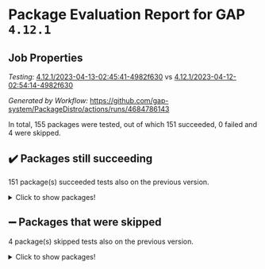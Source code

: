 # Package Evaluation Report for GAP `4.12.1`

## Job Properties

*Testing:* [4.12.1/2023-04-13-02:45:41-4982f630](https://github.com/gap-system/PackageDistro/blob/data/reports/4.12.1/2023-04-13-02:45:41-4982f630) vs [4.12.1/2023-04-12-02:54:14-4982f630](https://github.com/gap-system/PackageDistro/blob/data/reports/4.12.1/2023-04-12-02:54:14-4982f630)

*Generated by Workflow:* https://github.com/gap-system/PackageDistro/actions/runs/4684786143

In total, 155 packages were tested, out of which 151 succeeded, 0 failed and 4 were skipped.

## :heavy_check_mark: Packages still succeeding

151 package(s) succeeded tests also on the previous version.
<details><summary>Click to show packages!</summary>

- 4ti2interface 2023.02-04 [(success)](https://github.com/gap-system/PackageDistro/actions/runs/4684786143/jobs/8301435445)
- ace 5.6.2 [(success)](https://github.com/gap-system/PackageDistro/actions/runs/4684786143/jobs/8301435556)
- aclib 1.3.2 [(success)](https://github.com/gap-system/PackageDistro/actions/runs/4684786143/jobs/8301435625)
- agt 0.3.1 [(success)](https://github.com/gap-system/PackageDistro/actions/runs/4684786143/jobs/8301435709)
- alnuth 3.2.1 [(success)](https://github.com/gap-system/PackageDistro/actions/runs/4684786143/jobs/8301435830)
- anupq 3.3.0 [(success)](https://github.com/gap-system/PackageDistro/actions/runs/4684786143/jobs/8301435917)
- atlasrep 2.1.6 [(success)](https://github.com/gap-system/PackageDistro/actions/runs/4684786143/jobs/8301435998)
- autodoc 2022.10.20 [(success)](https://github.com/gap-system/PackageDistro/actions/runs/4684786143/jobs/8301436068)
- automata 1.15 [(success)](https://github.com/gap-system/PackageDistro/actions/runs/4684786143/jobs/8301436153)
- automgrp 1.3.2 [(success)](https://github.com/gap-system/PackageDistro/actions/runs/4684786143/jobs/8301436328)
- autpgrp 1.11 [(success)](https://github.com/gap-system/PackageDistro/actions/runs/4684786143/jobs/8301436398)
- cap 2023.04-01 [(success)](https://github.com/gap-system/PackageDistro/actions/runs/4684786143/jobs/8301436487)
- caratinterface 2.3.5 [(success)](https://github.com/gap-system/PackageDistro/actions/runs/4684786143/jobs/8301436548)
- cddinterface 2022.11.01 [(success)](https://github.com/gap-system/PackageDistro/actions/runs/4684786143/jobs/8301436622)
- circle 1.6.6 [(success)](https://github.com/gap-system/PackageDistro/actions/runs/4684786143/jobs/8301436704)
- classicpres 1.22 [(success)](https://github.com/gap-system/PackageDistro/actions/runs/4684786143/jobs/8301436777)
- cohomolo 1.6.11 [(success)](https://github.com/gap-system/PackageDistro/actions/runs/4684786143/jobs/8301436852)
- congruence 1.2.5 [(success)](https://github.com/gap-system/PackageDistro/actions/runs/4684786143/jobs/8301436984)
- corelg 1.56 [(success)](https://github.com/gap-system/PackageDistro/actions/runs/4684786143/jobs/8301437095)
- crime 1.6 [(success)](https://github.com/gap-system/PackageDistro/actions/runs/4684786143/jobs/8301437246)
- crisp 1.4.6 [(success)](https://github.com/gap-system/PackageDistro/actions/runs/4684786143/jobs/8301437350)
- crypting 0.10.4 [(success)](https://github.com/gap-system/PackageDistro/actions/runs/4684786143/jobs/8301437446)
- cryst 4.1.26 [(success)](https://github.com/gap-system/PackageDistro/actions/runs/4684786143/jobs/8301437541)
- crystcat 1.1.10 [(success)](https://github.com/gap-system/PackageDistro/actions/runs/4684786143/jobs/8301437640)
- ctbllib 1.3.5 [(success)](https://github.com/gap-system/PackageDistro/actions/runs/4684786143/jobs/8301437718)
- cubefree 1.19 [(success)](https://github.com/gap-system/PackageDistro/actions/runs/4684786143/jobs/8301437829)
- curlinterface 2.3.1 [(success)](https://github.com/gap-system/PackageDistro/actions/runs/4684786143/jobs/8301437904)
- cvec 2.8.1 [(success)](https://github.com/gap-system/PackageDistro/actions/runs/4684786143/jobs/8301437970)
- datastructures 0.3.0 [(success)](https://github.com/gap-system/PackageDistro/actions/runs/4684786143/jobs/8301438035)
- deepthought 1.0.6 [(success)](https://github.com/gap-system/PackageDistro/actions/runs/4684786143/jobs/8301438137)
- design 1.8 [(success)](https://github.com/gap-system/PackageDistro/actions/runs/4684786143/jobs/8301438230)
- difsets 2.3.1 [(success)](https://github.com/gap-system/PackageDistro/actions/runs/4684786143/jobs/8301438329)
- digraphs 1.6.2 [(success)](https://github.com/gap-system/PackageDistro/actions/runs/4684786143/jobs/8301438426)
- edim 1.3.7 [(success)](https://github.com/gap-system/PackageDistro/actions/runs/4684786143/jobs/8301438528)
- example 4.3.4 [(success)](https://github.com/gap-system/PackageDistro/actions/runs/4684786143/jobs/8301438604)
- examplesforhomalg 2023.02-04 [(success)](https://github.com/gap-system/PackageDistro/actions/runs/4684786143/jobs/8301438692)
- factint 1.6.3 [(success)](https://github.com/gap-system/PackageDistro/actions/runs/4684786143/jobs/8301438765)
- ferret 1.0.9 [(success)](https://github.com/gap-system/PackageDistro/actions/runs/4684786143/jobs/8301438880)
- fga 1.5.0 [(success)](https://github.com/gap-system/PackageDistro/actions/runs/4684786143/jobs/8301438960)
- fining 1.5.5 [(success)](https://github.com/gap-system/PackageDistro/actions/runs/4684786143/jobs/8301439045)
- float 1.0.3 [(success)](https://github.com/gap-system/PackageDistro/actions/runs/4684786143/jobs/8301439122)
- format 1.4.3 [(success)](https://github.com/gap-system/PackageDistro/actions/runs/4684786143/jobs/8301439207)
- forms 1.2.9 [(success)](https://github.com/gap-system/PackageDistro/actions/runs/4684786143/jobs/8301439312)
- fplsa 1.2.6 [(success)](https://github.com/gap-system/PackageDistro/actions/runs/4684786143/jobs/8301439431)
- fr 2.4.12 [(success)](https://github.com/gap-system/PackageDistro/actions/runs/4684786143/jobs/8301439576)
- francy 1.2.5 [(success)](https://github.com/gap-system/PackageDistro/actions/runs/4684786143/jobs/8301439672)
- fwtree 1.3 [(success)](https://github.com/gap-system/PackageDistro/actions/runs/4684786143/jobs/8301439768)
- gapdoc 1.6.6 [(success)](https://github.com/gap-system/PackageDistro/actions/runs/4684786143/jobs/8301439871)
- gauss 2023.02-04 [(success)](https://github.com/gap-system/PackageDistro/actions/runs/4684786143/jobs/8301440027)
- gaussforhomalg 2023.02-04 [(success)](https://github.com/gap-system/PackageDistro/actions/runs/4684786143/jobs/8301440165)
- gbnp 1.0.5 [(success)](https://github.com/gap-system/PackageDistro/actions/runs/4684786143/jobs/8301440309)
- generalizedmorphismsforcap 2023.03-01 [(success)](https://github.com/gap-system/PackageDistro/actions/runs/4684786143/jobs/8301440439)
- genss 1.6.8 [(success)](https://github.com/gap-system/PackageDistro/actions/runs/4684786143/jobs/8301440550)
- gradedmodules 2023.02-04 [(success)](https://github.com/gap-system/PackageDistro/actions/runs/4684786143/jobs/8301440668)
- gradedringforhomalg 2023.02-04 [(success)](https://github.com/gap-system/PackageDistro/actions/runs/4684786143/jobs/8301440762)
- grape 4.9.0 [(success)](https://github.com/gap-system/PackageDistro/actions/runs/4684786143/jobs/8301440871)
- groupoids 1.73 [(success)](https://github.com/gap-system/PackageDistro/actions/runs/4684786143/jobs/8301440982)
- grpconst 2.6.4 [(success)](https://github.com/gap-system/PackageDistro/actions/runs/4684786143/jobs/8301441110)
- guarana 0.96.3 [(success)](https://github.com/gap-system/PackageDistro/actions/runs/4684786143/jobs/8301441196)
- guava 3.18 [(success)](https://github.com/gap-system/PackageDistro/actions/runs/4684786143/jobs/8301441289)
- hap 1.54 [(success)](https://github.com/gap-system/PackageDistro/actions/runs/4684786143/jobs/8301441426)
- hapcryst 0.1.15 [(success)](https://github.com/gap-system/PackageDistro/actions/runs/4684786143/jobs/8301441586)
- hecke 1.5.3 [(success)](https://github.com/gap-system/PackageDistro/actions/runs/4684786143/jobs/8301441682)
- help 3.5 [(success)](https://github.com/gap-system/PackageDistro/actions/runs/4684786143/jobs/8301441779)
- homalg 2023.02-05 [(success)](https://github.com/gap-system/PackageDistro/actions/runs/4684786143/jobs/8301441855)
- homalgtocas 2023.02-04 [(success)](https://github.com/gap-system/PackageDistro/actions/runs/4684786143/jobs/8301442035)
- idrel 2.45 [(success)](https://github.com/gap-system/PackageDistro/actions/runs/4684786143/jobs/8301442139)
- images 1.3.1 [(success)](https://github.com/gap-system/PackageDistro/actions/runs/4684786143/jobs/8301442256)
- intpic 0.3.0 [(success)](https://github.com/gap-system/PackageDistro/actions/runs/4684786143/jobs/8301442341)
- io 4.8.1 [(success)](https://github.com/gap-system/PackageDistro/actions/runs/4684786143/jobs/8301442462)
- io_forhomalg 2023.02-04 [(success)](https://github.com/gap-system/PackageDistro/actions/runs/4684786143/jobs/8301442567)
- irredsol 1.4.4 [(success)](https://github.com/gap-system/PackageDistro/actions/runs/4684786143/jobs/8301442692)
- json 2.1.1 [(success)](https://github.com/gap-system/PackageDistro/actions/runs/4684786143/jobs/8301442792)
- jupyterkernel 1.5.0 [(success)](https://github.com/gap-system/PackageDistro/actions/runs/4684786143/jobs/8301442882)
- jupyterviz 1.5.6 [(success)](https://github.com/gap-system/PackageDistro/actions/runs/4684786143/jobs/8301442973)
- kan 1.35 [(success)](https://github.com/gap-system/PackageDistro/actions/runs/4684786143/jobs/8301443049)
- kbmag 1.5.11 [(success)](https://github.com/gap-system/PackageDistro/actions/runs/4684786143/jobs/8301443200)
- laguna 3.9.6 [(success)](https://github.com/gap-system/PackageDistro/actions/runs/4684786143/jobs/8301443285)
- liealgdb 2.2.1 [(success)](https://github.com/gap-system/PackageDistro/actions/runs/4684786143/jobs/8301443374)
- liepring 2.8 [(success)](https://github.com/gap-system/PackageDistro/actions/runs/4684786143/jobs/8301443465)
- liering 2.4.2 [(success)](https://github.com/gap-system/PackageDistro/actions/runs/4684786143/jobs/8301443550)
- linearalgebraforcap 2023.03-06 [(success)](https://github.com/gap-system/PackageDistro/actions/runs/4684786143/jobs/8301443648)
- localizeringforhomalg 2023.02-04 [(success)](https://github.com/gap-system/PackageDistro/actions/runs/4684786143/jobs/8301443738)
- loops 3.4.3 [(success)](https://github.com/gap-system/PackageDistro/actions/runs/4684786143/jobs/8301443823)
- lpres 1.0.3 [(success)](https://github.com/gap-system/PackageDistro/actions/runs/4684786143/jobs/8301443916)
- majoranaalgebras 1.5.1 [(success)](https://github.com/gap-system/PackageDistro/actions/runs/4684786143/jobs/8301444000)
- mapclass 1.4.6 [(success)](https://github.com/gap-system/PackageDistro/actions/runs/4684786143/jobs/8301444090)
- matgrp 0.70 [(success)](https://github.com/gap-system/PackageDistro/actions/runs/4684786143/jobs/8301444188)
- matricesforhomalg 2023.02-04 [(success)](https://github.com/gap-system/PackageDistro/actions/runs/4684786143/jobs/8301444266)
- modisom 2.5.4 [(success)](https://github.com/gap-system/PackageDistro/actions/runs/4684786143/jobs/8301444344)
- modulepresentationsforcap 2023.03-01 [(success)](https://github.com/gap-system/PackageDistro/actions/runs/4684786143/jobs/8301444440)
- modules 2023.02-04 [(success)](https://github.com/gap-system/PackageDistro/actions/runs/4684786143/jobs/8301444523)
- monoidalcategories 2023.03-04 [(success)](https://github.com/gap-system/PackageDistro/actions/runs/4684786143/jobs/8301444603)
- nconvex 2022.09-01 [(success)](https://github.com/gap-system/PackageDistro/actions/runs/4684786143/jobs/8301444702)
- nilmat 1.4.2 [(success)](https://github.com/gap-system/PackageDistro/actions/runs/4684786143/jobs/8301444803)
- nock 1.5 [(success)](https://github.com/gap-system/PackageDistro/actions/runs/4684786143/jobs/8301444905)
- normalizinterface 1.3.5 [(success)](https://github.com/gap-system/PackageDistro/actions/runs/4684786143/jobs/8301445006)
- nq 2.5.10 [(success)](https://github.com/gap-system/PackageDistro/actions/runs/4684786143/jobs/8301445083)
- numericalsgps 1.3.1 [(success)](https://github.com/gap-system/PackageDistro/actions/runs/4684786143/jobs/8301445178)
- openmath 11.5.3 [(success)](https://github.com/gap-system/PackageDistro/actions/runs/4684786143/jobs/8301445279)
- orb 4.9.0 [(success)](https://github.com/gap-system/PackageDistro/actions/runs/4684786143/jobs/8301445377)
- packagemanager 1.4.1 [(success)](https://github.com/gap-system/PackageDistro/actions/runs/4684786143/jobs/8301445501)
- patternclass 2.4.3 [(success)](https://github.com/gap-system/PackageDistro/actions/runs/4684786143/jobs/8301445612)
- permut 2.0.4 [(success)](https://github.com/gap-system/PackageDistro/actions/runs/4684786143/jobs/8301445720)
- polenta 1.3.10 [(success)](https://github.com/gap-system/PackageDistro/actions/runs/4684786143/jobs/8301445833)
- polymaking 0.8.6 [(success)](https://github.com/gap-system/PackageDistro/actions/runs/4684786143/jobs/8301445927)
- primgrp 3.4.4 [(success)](https://github.com/gap-system/PackageDistro/actions/runs/4684786143/jobs/8301446006)
- profiling 2.5.2 [(success)](https://github.com/gap-system/PackageDistro/actions/runs/4684786143/jobs/8301446107)
- qpa 1.34 [(success)](https://github.com/gap-system/PackageDistro/actions/runs/4684786143/jobs/8301446188)
- quagroup 1.8.3 [(success)](https://github.com/gap-system/PackageDistro/actions/runs/4684786143/jobs/8301446273)
- radiroot 2.9 [(success)](https://github.com/gap-system/PackageDistro/actions/runs/4684786143/jobs/8301446353)
- rcwa 4.7.1 [(success)](https://github.com/gap-system/PackageDistro/actions/runs/4684786143/jobs/8301446426)
- rds 1.8 [(success)](https://github.com/gap-system/PackageDistro/actions/runs/4684786143/jobs/8301446508)
- recog 1.4.2 [(success)](https://github.com/gap-system/PackageDistro/actions/runs/4684786143/jobs/8301446582)
- repndecomp 1.3.0 [(success)](https://github.com/gap-system/PackageDistro/actions/runs/4684786143/jobs/8301446664)
- repsn 3.1.1 [(success)](https://github.com/gap-system/PackageDistro/actions/runs/4684786143/jobs/8301446768)
- resclasses 4.7.3 [(success)](https://github.com/gap-system/PackageDistro/actions/runs/4684786143/jobs/8301446880)
- ringsforhomalg 2023.02-05 [(success)](https://github.com/gap-system/PackageDistro/actions/runs/4684786143/jobs/8301446979)
- sco 2023.02-04 [(success)](https://github.com/gap-system/PackageDistro/actions/runs/4684786143/jobs/8301447082)
- scscp 2.4.1 [(success)](https://github.com/gap-system/PackageDistro/actions/runs/4684786143/jobs/8301447181)
- semigroups 5.2.1 [(success)](https://github.com/gap-system/PackageDistro/actions/runs/4684786143/jobs/8301447289)
- sglppow 2.3 [(success)](https://github.com/gap-system/PackageDistro/actions/runs/4684786143/jobs/8301447379)
- sgpviz 0.999.5 [(success)](https://github.com/gap-system/PackageDistro/actions/runs/4684786143/jobs/8301447468)
- simpcomp 2.1.14 [(success)](https://github.com/gap-system/PackageDistro/actions/runs/4684786143/jobs/8301447547)
- singular 2023.02.09 [(success)](https://github.com/gap-system/PackageDistro/actions/runs/4684786143/jobs/8301447632)
- sl2reps 1.1 [(success)](https://github.com/gap-system/PackageDistro/actions/runs/4684786143/jobs/8301447706)
- sla 1.5.3 [(success)](https://github.com/gap-system/PackageDistro/actions/runs/4684786143/jobs/8301447791)
- smallgrp 1.5.2 [(success)](https://github.com/gap-system/PackageDistro/actions/runs/4684786143/jobs/8301447898)
- smallsemi 0.6.13 [(success)](https://github.com/gap-system/PackageDistro/actions/runs/4684786143/jobs/8301447993)
- sonata 2.9.6 [(success)](https://github.com/gap-system/PackageDistro/actions/runs/4684786143/jobs/8301448104)
- sophus 1.27 [(success)](https://github.com/gap-system/PackageDistro/actions/runs/4684786143/jobs/8301448206)
- spinsym 1.5.2 [(success)](https://github.com/gap-system/PackageDistro/actions/runs/4684786143/jobs/8301448300)
- standardff 0.9.4 [(success)](https://github.com/gap-system/PackageDistro/actions/runs/4684786143/jobs/8301448405)
- symbcompcc 1.3.2 [(success)](https://github.com/gap-system/PackageDistro/actions/runs/4684786143/jobs/8301448523)
- thelma 1.3 [(success)](https://github.com/gap-system/PackageDistro/actions/runs/4684786143/jobs/8301448615)
- tomlib 1.2.9 [(success)](https://github.com/gap-system/PackageDistro/actions/runs/4684786143/jobs/8301448731)
- toolsforhomalg 2023.03-01 [(success)](https://github.com/gap-system/PackageDistro/actions/runs/4684786143/jobs/8301448839)
- toric 1.9.5 [(success)](https://github.com/gap-system/PackageDistro/actions/runs/4684786143/jobs/8301448987)
- toricvarieties 2022.07.13 [(success)](https://github.com/gap-system/PackageDistro/actions/runs/4684786143/jobs/8301449109)
- transgrp 3.6.4 [(success)](https://github.com/gap-system/PackageDistro/actions/runs/4684786143/jobs/8301449210)
- ugaly 4.0.3 [(success)](https://github.com/gap-system/PackageDistro/actions/runs/4684786143/jobs/8301449320)
- unipot 1.5 [(success)](https://github.com/gap-system/PackageDistro/actions/runs/4684786143/jobs/8301449443)
- unitlib 4.2.0 [(success)](https://github.com/gap-system/PackageDistro/actions/runs/4684786143/jobs/8301449546)
- utils 0.82 [(success)](https://github.com/gap-system/PackageDistro/actions/runs/4684786143/jobs/8301449708)
- uuid 0.7 [(success)](https://github.com/gap-system/PackageDistro/actions/runs/4684786143/jobs/8301449819)
- walrus 0.9991 [(success)](https://github.com/gap-system/PackageDistro/actions/runs/4684786143/jobs/8301449939)
- wedderga 4.10.3 [(success)](https://github.com/gap-system/PackageDistro/actions/runs/4684786143/jobs/8301450076)
- xmod 2.91 [(success)](https://github.com/gap-system/PackageDistro/actions/runs/4684786143/jobs/8301450260)
- xmodalg 1.23 [(success)](https://github.com/gap-system/PackageDistro/actions/runs/4684786143/jobs/8301450367)
- yangbaxter 0.10.3 [(success)](https://github.com/gap-system/PackageDistro/actions/runs/4684786143/jobs/8301450474)
- zeromqinterface 0.14 [(success)](https://github.com/gap-system/PackageDistro/actions/runs/4684786143/jobs/8301450576)
</details>

## :heavy_minus_sign: Packages that were skipped

4 package(s) skipped tests also on the previous version.
<details><summary>Click to show packages!</summary>

- browse 1.8.21 [(skipped)](https://github.com/gap-system/PackageDistro/actions/runs/4684786143/jobs/8301263880)
- itc 1.5.1 [(skipped)](https://github.com/gap-system/PackageDistro/actions/runs/4684786143/jobs/8301263880)
- polycyclic 2.16 [(skipped)](https://github.com/gap-system/PackageDistro/actions/runs/4684786143/jobs/8301263880)
- xgap 4.31 [(skipped)](https://github.com/gap-system/PackageDistro/actions/runs/4684786143/jobs/8301263880)
</details>


